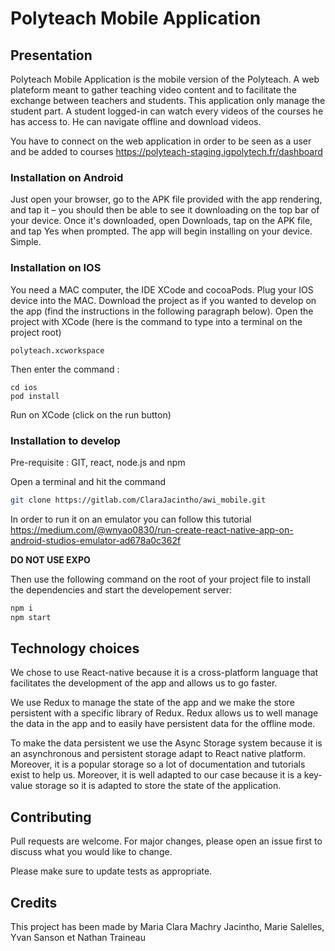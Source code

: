 # Polyteach Mobile Application

## Presentation

Polyteach Mobile Application is the mobile version of the Polyteach. 
A web plateform meant to gather teaching video content and to facilitate the exchange between teachers and students.
This application only manage the student part. A student logged-in can watch every videos of the courses he has access to.
He can navigate offline and download videos.

You have to connect on the web application in order to be seen as a user and be added to courses https://polyteach-staging.igpolytech.fr/dashboard

### Installation on Android

Just open your browser, go to the APK file provided with the app rendering, and tap it – you should then be able to see it downloading on the top bar of your device.
Once it's downloaded, open Downloads, tap on the APK file, and tap Yes when prompted.
The app will begin installing on your device. Simple.

### Installation on IOS

You need a MAC computer, the IDE XCode and cocoaPods.
Plug your IOS device into the MAC.
Download the project as if you wanted to develop on the app (find the instructions in the following paragraph below).
Open the project with XCode (here is the command to type into a terminal on the project root)
```
polyteach.xcworkspace
```
Then enter the command :
```
cd ios
pod install
```
Run on XCode (click on the run button)


### Installation to develop

Pre-requisite : GIT, react, node.js and npm

Open a terminal and hit the command
```bash
git clone https://gitlab.com/ClaraJacintho/awi_mobile.git
```
In order to run it on an emulator you can follow this tutorial https://medium.com/@wnyao0830/run-create-react-native-app-on-android-studios-emulator-ad678a0c362f


**DO NOT USE EXPO**


Then use the following command on the root of your project file to install the dependencies and start the developement server:

```bash
npm i
npm start
```

## Technology choices 

We chose to use React-native because it is a cross-platform language that facilitates the development of the app and allows us to go faster.

We use Redux to manage the state of the app and we make the store persistent with a specific library of Redux. Redux allows us to well manage the data in the app and to easily have persistent data for the offline mode.  

To make the data persistent we use the Async Storage system because it is an asynchronous and persistent storage adapt to React native platform.  Moreover, it is a popular storage so a lot of documentation and tutorials exist to help us. Moreover, it is well adapted to our case because it is a key-value storage so it is adapted to store the state of the application. 


## Contributing
Pull requests are welcome. For major changes, please open an issue first to discuss what you would like to change.

Please make sure to update tests as appropriate.

## Credits
This project has been made by Maria Clara Machry Jacintho, Marie Salelles, Yvan Sanson et Nathan Traineau
